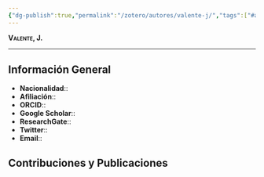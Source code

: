 ```yaml
---
{"dg-publish":true,"permalink":"/zotero/autores/valente-j/","tags":["#autor","#researcher"]}
---
```



<span style="font-variant:small-caps; font-weight: bold;"> Valente, J. </span>

---


## Información General

- **Nacionalidad**:: 
- **Afiliación**:: 
- **ORCID**:: 
- **Google Scholar**:: 
- **ResearchGate**:: 
- **Twitter**:: 
- **Email**::
  
## Contribuciones y Publicaciones






